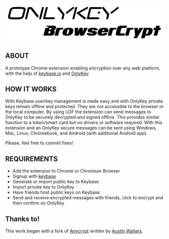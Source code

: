 ![OnlyKey BrowserCrypt](images/logo-with-text.png)
========

## ABOUT

A prototype Chrome extension enabling encryption over any web platform, with the help of [keybase.io](https://keybase.io/) and [OnlyKey](https://crp.to/p/).

## HOW IT WORKS

With Keybase user/key management is made easy and with OnlyKey private keys remain offline and protected. They are not accessible to the browser or the local computer. By using U2F the extension can send messages to OnlyKey to be securely decrypted and signed offline. This provides similar function to a token/smart card but no drivers or software required. With this extension and an OnlyKey secure messages can be sent using Windows, Mac, Linux, Chromebook, and Android (with additional Android app).

Please, feel free to commit fixes!

## REQUIREMENTS

* Add the extension to Chrome or Chromium Browser
* Signup with [keybase](https://keybase.io)
* Generate or import public key to Keybase
* Import private key to OnlyKey
* Have friends host public keys on Keybase
* Send and receive encrypted messages with friends, click to encrypt and then confirm on OnlyKey

## Thanks to!

This work began with a fork of [Anycrypt](http://lettergram.github.io/AnyCrypt/) written by [Austin Walters](http://austingwalters.com).

